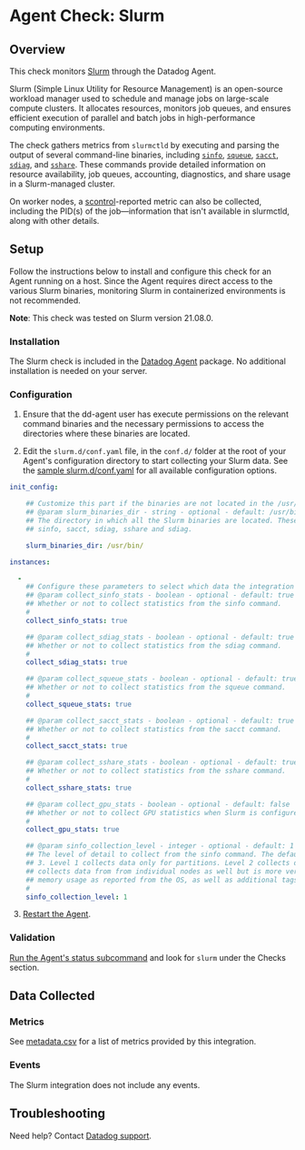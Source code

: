# Agent Check: Slurm

## Overview

This check monitors [Slurm][1] through the Datadog Agent. 

Slurm (Simple Linux Utility for Resource Management) is an open-source workload manager used to schedule and manage jobs on large-scale compute clusters. It allocates resources, monitors job queues, and ensures efficient execution of parallel and batch jobs in high-performance computing environments.

The check gathers metrics from `slurmctld` by executing and parsing the output of several command-line binaries, including [`sinfo`][8], [`squeue`][9], [`sacct`][10], [`sdiag`][11], and [`sshare`][12]. These commands provide detailed information on resource availability, job queues, accounting, diagnostics, and share usage in a Slurm-managed cluster.

On worker nodes, a [scontrol][13]-reported metric can also be collected, including the PID(s) of the job—information that isn't available in slurmctld, along with other details.

## Setup

Follow the instructions below to install and configure this check for an Agent running on a host. Since the Agent requires direct access to the various Slurm binaries, monitoring Slurm in containerized environments is not recommended.

**Note**: This check was tested on Slurm version 21.08.0.

### Installation

The Slurm check is included in the [Datadog Agent][2] package.
No additional installation is needed on your server.

### Configuration

1. Ensure that the dd-agent user has execute permissions on the relevant command binaries and the necessary permissions to access the directories where these binaries are located.

2. Edit the `slurm.d/conf.yaml` file, in the `conf.d/` folder at the root of your Agent's configuration directory to start collecting your Slurm data. See the [sample slurm.d/conf.yaml][3] for all available configuration options.

```yaml
init_config:

    ## Customize this part if the binaries are not located in the /usr/bin/ directory
    ## @param slurm_binaries_dir - string - optional - default: /usr/bin/
    ## The directory in which all the Slurm binaries are located. These are mainly:
    ## sinfo, sacct, sdiag, sshare and sdiag.

    slurm_binaries_dir: /usr/bin/

instances:

  -
    ## Configure these parameters to select which data the integration collects.
    ## @param collect_sinfo_stats - boolean - optional - default: true
    ## Whether or not to collect statistics from the sinfo command.
    #
    collect_sinfo_stats: true

    ## @param collect_sdiag_stats - boolean - optional - default: true
    ## Whether or not to collect statistics from the sdiag command.
    #
    collect_sdiag_stats: true

    ## @param collect_squeue_stats - boolean - optional - default: true
    ## Whether or not to collect statistics from the squeue command.
    #
    collect_squeue_stats: true

    ## @param collect_sacct_stats - boolean - optional - default: true
    ## Whether or not to collect statistics from the sacct command.
    #
    collect_sacct_stats: true

    ## @param collect_sshare_stats - boolean - optional - default: true
    ## Whether or not to collect statistics from the sshare command.
    #
    collect_sshare_stats: true

    ## @param collect_gpu_stats - boolean - optional - default: false
    ## Whether or not to collect GPU statistics when Slurm is configured to use GPUs using sinfo.
    #
    collect_gpu_stats: true

    ## @param sinfo_collection_level - integer - optional - default: 1
    ## The level of detail to collect from the sinfo command. The default is 'basic'. Available options are 1, 2 and
    ## 3. Level 1 collects data only for partitions. Level 2 collects data from individual nodes. Level 3 
    ## collects data from from individual nodes as well but is more verbose and includes data such as CPU and 
    ## memory usage as reported from the OS, as well as additional tags.
    #
    sinfo_collection_level: 1
```

3. [Restart the Agent][4].

### Validation

[Run the Agent's status subcommand][5] and look for `slurm` under the Checks section.

## Data Collected

### Metrics

See [metadata.csv][6] for a list of metrics provided by this integration.

### Events

The Slurm integration does not include any events.

## Troubleshooting

Need help? Contact [Datadog support][7].


[1]: https://slurm.schedmd.com/overview.html
[2]: https://app.datadoghq.com/account/settings/agent/latest
[3]: https://github.com/DataDog/integrations-core/blob/master/slurm/datadog_checks/slurm/data/conf.yaml.example
[4]: https://docs.datadoghq.com/agent/guide/agent-commands/#start-stop-and-restart-the-agent
[5]: https://docs.datadoghq.com/agent/guide/agent-commands/#agent-status-and-information
[6]: https://github.com/DataDog/integrations-core/blob/master/slurm/metadata.csv
[7]: https://docs.datadoghq.com/help/
[8]: https://slurm.schedmd.com/sinfo.html
[9]: https://slurm.schedmd.com/squeue.html
[10]: https://slurm.schedmd.com/sacct.html
[11]: https://slurm.schedmd.com/sdiag.html
[12]: https://slurm.schedmd.com/sshare.html
[13]: https://slurm.schedmd.com/scontrol.html
